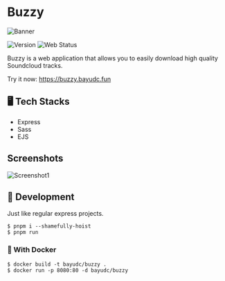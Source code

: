# Buzzy

![Banner](https://media.discordapp.net/attachments/946013429200723989/1131613785426231417/banner_3.png)

![Version](https://img.shields.io/github/package-json/v/BayuDC/buzzy?style=for-the-badge)
![Web Status](https://img.shields.io/website.svg?url=https://buzzy.bayudc.fun&style=for-the-badge)

Buzzy is a web application that allows you to easily download high quality Soundcloud tracks.

Try it now: https://buzzy.bayudc.fun

## 🖥️ Tech Stacks

-   Express
-   Sass
-   EJS

## Screenshots

![Screenshot1](https://media.discordapp.net/attachments/946013429200723989/959761737748455514/unknown.png)

## 🔧 Development

Just like regular express projects.

```
$ pnpm i --shamefully-hoist
$ pnpm run
```

### 🐋 With Docker

```
$ docker build -t bayudc/buzzy .
$ docker run -p 8080:80 -d bayudc/buzzy
```
